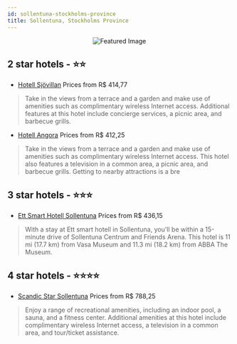 ```yaml
---
id: sollentuna-stockholms-province
title: Sollentuna, Stockholms Province
---
```


<center><img src="https://i.travelapi.com/hotels/1000000/900000/892500/892446/431fb1cd_z.jpg" alt="Featured Image" /></center>


##  2 star hotels - ⭐️⭐️

-    [Hotell Sjövillan](https://us.hurb.com/hotels/sollentuna/hotell-sjovillan-JNP-JP727502?cmp=18055) Prices from R$ 414,77
   > Take in the views from a terrace and a garden and make use of amenities such as complimentary wireless Internet access. Additional features at this hotel include concierge services, a picnic area, and barbecue grills.
-    [Hotell Angora](https://us.hurb.com/hotels/sollentuna/hotell-angora-JNP-JP917218?cmp=18055) Prices from R$ 412,25
   > Take in the views from a terrace and a garden and make use of amenities such as complimentary wireless Internet access. This hotel also features a television in a common area, a picnic area, and barbecue grills. Getting to nearby attractions is a bre

##  3 star hotels - ⭐️⭐️⭐️

-    [Ett Smart Hotell Sollentuna](https://us.hurb.com/hotels/sollentuna/ett-smart-hotell-sollentuna-JNP-JP763419?cmp=18055) Prices from R$ 436,15
   > With a stay at Ett smart hotell in Sollentuna, you'll be within a 15-minute drive of Sollentuna Centrum and Friends Arena. This hotel is 11 mi (17.7 km) from Vasa Museum and 11.3 mi (18.2 km) from ABBA The Museum.

##  4 star hotels - ⭐️⭐️⭐️⭐️

-    [Scandic Star Sollentuna](https://us.hurb.com/hotels/sollentuna/scandic-star-sollentuna-JNP-JP150985?cmp=18055) Prices from R$ 788,25
   > Enjoy a range of recreational amenities, including an indoor pool, a sauna, and a fitness center. Additional amenities at this hotel include complimentary wireless Internet access, a television in a common area, and tour/ticket assistance.
